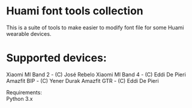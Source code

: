 
Huami font tools collection
===========================

This is a suite of tools to make easier to modify font file for some Huami wearable devices.

Supported devices:
==================

Xiaomi MI Band 2 - (C) José Rebelo 
Xiaomi MI Band 4 - (C) Eddi De Pieri 
Amazfit BIP - (C) Yener Durak 
Amazfit GTR - (C) Eddi De Pieri 

Requirements:  
Python  3.x


